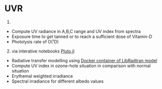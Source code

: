 # UVR
1. 
- Compute UV radiance in A,B,C range and UV index from spectra
- Exposure time to get tanned or to reach a sufficient dose of Vitamin-D
- Photolysis rate of O(¹D)

2. via interative notebooks [Pluto.jl](https://github.com/fonsp/Pluto.jl)
- Radiative transfer modelling using [Docker container of LibRadtran model](https://hub.docker.com/u/siarhei)
- Compute UV index in ozone-hole situation in comparison with normal situation
- Erythemal weighted irradiance 
- Spectral irradiance for different albedo values
